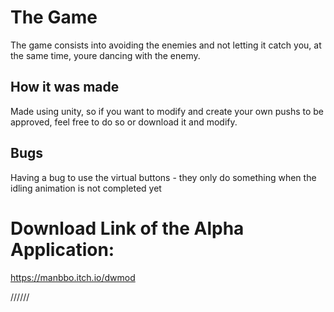 # The Game

The game consists into avoiding the enemies and not letting it catch you, at the same time, youre dancing with the enemy.



## How it was made

Made using unity, so if you want to modify and create your own pushs to be approved, feel free to do so or download it and modify.



## Bugs

Having a bug to use the virtual buttons - they only do something when the idling animation is not completed yet

# Download Link of the Alpha Application:
https://manbbo.itch.io/dwmod

//////